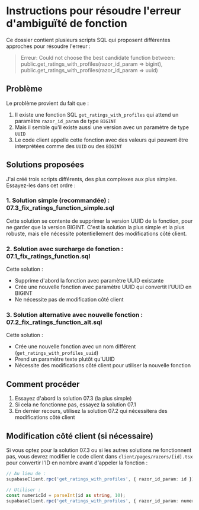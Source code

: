 # Instructions pour résoudre l'erreur d'ambiguïté de fonction

Ce dossier contient plusieurs scripts SQL qui proposent différentes approches pour résoudre l'erreur :
> Erreur: Could not choose the best candidate function between: public.get_ratings_with_profiles(razor_id_param => bigint), public.get_ratings_with_profiles(razor_id_param => uuid)

## Problème

Le problème provient du fait que :
1. Il existe une fonction SQL `get_ratings_with_profiles` qui attend un paramètre `razor_id_param` de type `BIGINT`
2. Mais il semble qu'il existe aussi une version avec un paramètre de type `UUID`
3. Le code client appelle cette fonction avec des valeurs qui peuvent être interprétées comme des `UUID` ou des `BIGINT`

## Solutions proposées

J'ai créé trois scripts différents, des plus complexes aux plus simples. Essayez-les dans cet ordre :

### 1. Solution simple (recommandée) : 07.3_fix_ratings_function_simple.sql

Cette solution se contente de supprimer la version UUID de la fonction, pour ne garder que la version BIGINT.
C'est la solution la plus simple et la plus robuste, mais elle nécessite potentiellement des modifications côté client.

### 2. Solution avec surcharge de fonction : 07.1_fix_ratings_function.sql

Cette solution :
- Supprime d'abord la fonction avec paramètre UUID existante
- Crée une nouvelle fonction avec paramètre UUID qui convertit l'UUID en BIGINT
- Ne nécessite pas de modification côté client

### 3. Solution alternative avec nouvelle fonction : 07.2_fix_ratings_function_alt.sql

Cette solution :
- Crée une nouvelle fonction avec un nom différent (`get_ratings_with_profiles_uuid`)
- Prend un paramètre texte plutôt qu'UUID
- Nécessite des modifications côté client pour utiliser la nouvelle fonction

## Comment procéder

1. Essayez d'abord la solution 07.3 (la plus simple)
2. Si cela ne fonctionne pas, essayez la solution 07.1
3. En dernier recours, utilisez la solution 07.2 qui nécessitera des modifications côté client

## Modification côté client (si nécessaire)

Si vous optez pour la solution 07.3 ou si les autres solutions ne fonctionnent pas, vous devrez modifier le code client dans `client/pages/razors/[id].tsx` pour convertir l'ID en nombre avant d'appeler la fonction :

```typescript
// Au lieu de :
supabaseClient.rpc('get_ratings_with_profiles', { razor_id_param: id })

// Utiliser :
const numericId = parseInt(id as string, 10);
supabaseClient.rpc('get_ratings_with_profiles', { razor_id_param: numericId })
```
